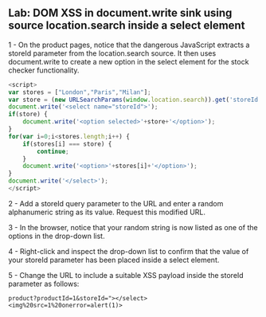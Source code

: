 ## Lab: DOM XSS in document.write sink using source location.search inside a select element

1 - On the product pages, notice that the dangerous JavaScript extracts a storeId parameter from the location.search source. It then uses document.write to create a new option in the select element for the stock checker functionality.

```js
<script>
var stores = ["London","Paris","Milan"];
var store = (new URLSearchParams(window.location.search)).get('storeId');
document.write('<select name="storeId">');
if(store) {
    document.write('<option selected>'+store+'</option>');
}
for(var i=0;i<stores.length;i++) {
    if(stores[i] === store) {
        continue;
    }
    document.write('<option>'+stores[i]+'</option>');
}
document.write('</select>');
</script>
```

2 - Add a storeId query parameter to the URL and enter a random alphanumeric string as its value. Request this modified URL.

3 - In the browser, notice that your random string is now listed as one of the options in the drop-down list.

4 - Right-click and inspect the drop-down list to confirm that the value of your storeId parameter has been placed inside a select element.

5 - Change the URL to include a suitable XSS payload inside the storeId parameter as follows:

```product?productId=1&storeId="></select><img%20src=1%20onerror=alert(1)>```

